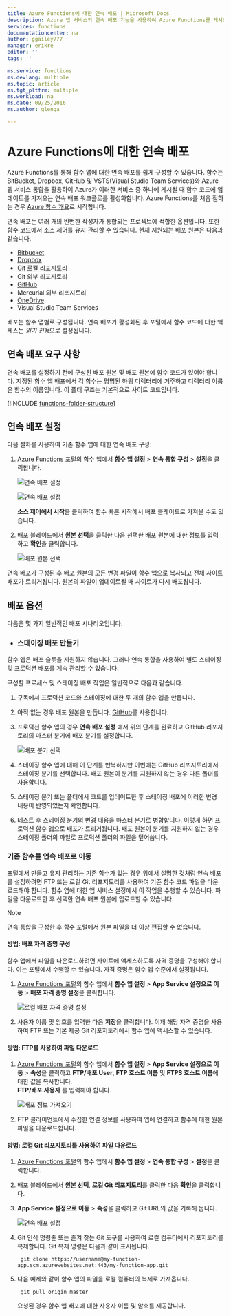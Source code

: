 ```yaml
---
title: Azure Functions에 대한 연속 배포 | Microsoft Docs
description: Azure 앱 서비스의 연속 배포 기능을 사용하여 Azure Functions를 게시합니다.
services: functions
documentationcenter: na
author: ggailey777
manager: erikre
editor: ''
tags: ''

ms.service: functions
ms.devlang: multiple
ms.topic: article
ms.tgt_pltfrm: multiple
ms.workload: na
ms.date: 09/25/2016
ms.author: glenga

---
```

# <a name="continuous-deployment-for-azure-functions"></a>Azure Functions에 대한 연속 배포
Azure Functions를 통해 함수 앱에 대한 연속 배포를 쉽게 구성할 수 있습니다. 함수는 BitBucket, Dropbox, GitHub 및 VSTS(Visual Studio Team Services)와 Azure 앱 서비스 통합을 활용하여 Azure가 이러한 서비스 중 하나에 게시될 때 함수 코드에 업데이트를 가져오는 연속 배포 워크플로를 활성화합니다. Azure Functions를 처음 접하는 경우 [Azure 함수 개요](functions-overview.md)로 시작합니다.

연속 배포는 여러 개의 빈번한 작성자가 통합되는 프로젝트에 적합한 옵션입니다. 또한 함수 코드에서 소스 제어를 유지 관리할 수 있습니다. 현재 지원되는 배포 원본은 다음과 같습니다.

* [Bitbucket](https://bitbucket.org/)
* [Dropbox](https://bitbucket.org/)
* [Git 로컬 리포지토리](../app-service-web/app-service-deploy-local-git.md)
* Git 외부 리포지토리
* [GitHub]
* Mercurial 외부 리포지토리
* [OneDrive](https://onedrive.live.com/)
* Visual Studio Team Services

배포는 함수 앱별로 구성됩니다. 연속 배포가 활성화된 후 포털에서 함수 코드에 대한 액세스는 *읽기 전용*으로 설정됩니다.

## <a name="continuous-deployment-requirements"></a>연속 배포 요구 사항
연속 배포를 설정하기 전에 구성된 배포 원본 및 배포 원본에 함수 코드가 있어야 합니다. 지정된 함수 앱 배포에서 각 함수는 명명된 하위 디렉터리에 거주하고 디렉터리 이름은 함수의 이름입니다. 이 폴더 구조는 기본적으로 사이트 코드입니다. 

[!INCLUDE [functions-folder-structure](../../includes/functions-folder-structure.md)]

## <a name="setting-up-continuous-deployment"></a>연속 배포 설정
다음 절차를 사용하여 기존 함수 앱에 대한 연속 배포 구성:

1. [Azure Functions 포털](https://functions.azure.com/signin)의 함수 앱에서 **함수 앱 설정** > **연속 통합 구성** > **설정**을 클릭합니다.
   
    ![연속 배포 설정](./media/functions-continuous-deployment/setup-deployment.png)
   
    ![연속 배포 설정](./media/functions-continuous-deployment/setup-deployment-1.png)
   
    **소스 제어에서 시작**을 클릭하여 함수 빠른 시작에서 배포 블레이드로 가져올 수도 있습니다.
2. 배포 블레이드에서 **원본 선택**을 클릭한 다음 선택한 배포 원본에 대한 정보를 입력하고 **확인**을 클릭합니다.
   
    ![배포 원본 선택](./media/functions-continuous-deployment/choose-deployment-source.png)

연속 배포가 구성된 후 배포 원본의 모든 변경 파일이 함수 앱으로 복사되고 전체 사이트 배포가 트리거됩니다. 원본의 파일이 업데이트될 때 사이트가 다시 배포됩니다.

## <a name="deployment-options"></a>배포 옵션
다음은 몇 가지 일반적인 배포 시나리오입니다.

* ### <a name="create-a-staging-deployment"></a>스테이징 배포 만들기

함수 앱은 배포 슬롯을 지원하지 않습니다. 그러나 연속 통합을 사용하여 별도 스테이징 및 프로덕션 배포를 계속 관리할 수 있습니다.

구성할 프로세스 및 스테이징 배포 작업은 일반적으로 다음과 같습니다.

1. 구독에서 프로덕션 코드와 스테이징에 대한 두 개의 함수 앱을 만듭니다. 
2. 아직 없는 경우 배포 원본을 만듭니다. [GitHub]를 사용합니다.
3. 프로덕션 함수 앱의 경우 **연속 배포 설정** 에서 위의 단계를 완료하고 GitHub 리포지토리의 마스터 분기에 배포 분기를 설정합니다.
   
    ![배포 분기 선택](./media/functions-continuous-deployment/choose-deployment-branch.png)
4. 스테이징 함수 앱에 대해 이 단계를 반복하지만 이번에는 GitHub 리포지토리에서 스테이징 분기를 선택합니다. 배포 원본이 분기를 지원하지 않는 경우 다른 폴더를 사용합니다.
5. 스테이징 분기 또는 폴더에서 코드를 업데이트한 후 스테이징 배포에 이러한 변경 내용이 반영되었는지 확인합니다.
6. 테스트 후 스테이징 분기의 변경 내용을 마스터 분기로 병합합니다. 이렇게 하면 프로덕션 함수 앱으로 배포가 트리거됩니다. 배포 원본이 분기를 지원하지 않는 경우 스테이징 폴더의 파일로 프로덕션 폴더의 파일을 덮어씁니다.

### <a name="move-existing-functions-to-continuous-deployment"></a>기존 함수를 연속 배포로 이동
포털에서 만들고 유지 관리하는 기존 함수가 있는 경우 위에서 설명한 것처럼 연속 배포를 설정하려면 FTP 또는 로컬 Git 리포지토리를 사용하여 기존 함수 코드 파일을 다운로드해야 합니다. 함수 앱에 대한 앱 서비스 설정에서 이 작업을 수행할 수 있습니다. 파일을 다운로드한 후 선택한 연속 배포 원본에 업로드할 수 있습니다.

> [!NOTE]
> 연속 통합을 구성한 후 함수 포털에서 원본 파일을 더 이상 편집할 수 없습니다.
> 
> 

#### <a name="how-to:-configure-deployment-credentials"></a>방법: 배포 자격 증명 구성
함수 앱에서 파일을 다운로드하려면 사이트에 액세스하도록 자격 증명을 구성해야 합니다. 이는 포털에서 수행할 수 있습니다. 자격 증명은 함수 앱 수준에서 설정됩니다.

1. [Azure Functions 포털](https://functions.azure.com/signin)의 함수 앱에서 **함수 앱 설정** > **App Service 설정으로 이동** > **배포 자격 증명 설정**을 클릭합니다.
   
    ![로컬 배포 자격 증명 설정](./media/functions-continuous-deployment/setup-deployment-credentials.png)
2. 사용자 이름 및 암호를 입력한 다음 **저장**을 클릭합니다. 이제 해당 자격 증명을 사용하여 FTP 또는 기본 제공 Git 리포지토리에서 함수 앱에 액세스할 수 있습니다.

#### <a name="how-to:-download-files-using-ftp"></a>방법: FTP를 사용하여 파일 다운로드
1. [Azure Functions 포털](https://functions.azure.com/signin)의 함수 앱에서 **함수 앱 설정** > **App Service 설정으로 이동** > **속성**을 클릭하고 **FTP/배포 User**, **FTP 호스트 이름** 및 **FTPS 호스트 이름**에 대한 값을 복사합니다.  
   **FTP/배포 사용자** 를 입력해야 합니다.
   
    ![배포 정보 가져오기](./media/functions-continuous-deployment/get-deployment-credentials.png)
2. FTP 클라이언트에서 수집한 연결 정보를 사용하여 앱에 연결하고 함수에 대한 원본 파일을 다운로드합니다.

#### <a name="how-to:-download-files-using-the-local-git-repository"></a>방법: 로컬 Git 리포지토리를 사용하여 파일 다운로드
1. [Azure Functions 포털](https://functions.azure.com/signin)의 함수 앱에서 **함수 앱 설정** > **연속 통합 구성** > **설정**을 클릭합니다.
2. 배포 블레이드에서 **원본 선택**, **로컬 Git 리포지토리**를 클릭한 다음 **확인**을 클릭합니다.
3. **App Service 설정으로 이동** > **속성**을 클릭하고 Git URL의 값을 기록해 둡니다. 
   
    ![연속 배포 설정](./media/functions-continuous-deployment/get-local-git-deployment-url.png)
4. Git 인식 명령줄 또는 즐겨 찾는 Git 도구를 사용하여 로컬 컴퓨터에서 리포지토리를 복제합니다. Git 복제 명령은 다음과 같이 표시됩니다.
   
        git clone https://username@my-function-app.scm.azurewebsites.net:443/my-function-app.git
5. 다음 예제와 같이 함수 앱의 파일을 로컬 컴퓨터의 복제로 가져옵니다.
   
        git pull origin master
   
    요청된 경우 함수 앱 배포에 대한 사용자 이름 및 암호를 제공합니다.  

[GitHub]: https://github.com/



<!--HONumber=Oct16_HO2-->


